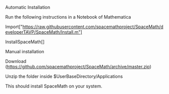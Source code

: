Automatic Installation

Run the following instructions in a Notebook of Mathematica

Import["https://raw.githubusercontent.com/spacemathproject/SpaceMath/developerTAVP/SpaceMath/Install.m"]

InstallSpaceMath[]

Manual installation

Download (https://github.com/spacemathproject/SpaceMath/archive/master.zip)

Unzip the folder inside $UserBaseDirectory/Applications

This should install SpaceMath on your system.
